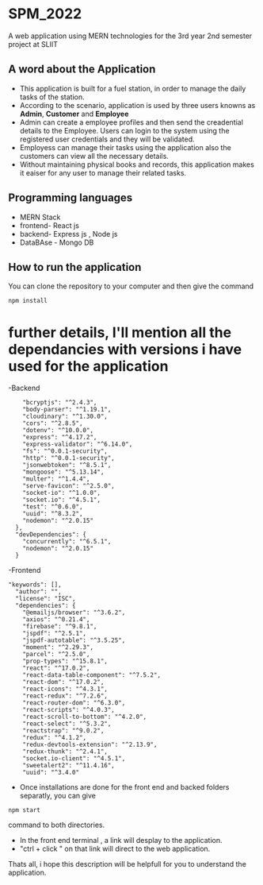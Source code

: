 # SPM_2022
A web application using MERN technologies for the 3rd year 2nd semester project at SLIIT

## A word about the Application
- This application is built for a fuel station, in order to manage the daily tasks of the station. 
- According to the scenario, application is used by three users knowns as **Admin**, **Customer** and **Employee**
- Admin can create a employee profiles and then send the creadential details to the Employee. Users can login to the system using the registered user credentials and they will be validated.
- Employess can manage their tasks using the application also the customers can view all the necessary details. 
- Without maintaining physical books and records, this application makes it eaiser for any user to manage their related tasks.


## Programming languages
- MERN Stack
- frontend- React js
- backend- Express js , Node js
- DataBAse - Mongo DB

## How to run the application
You can clone the repository to your computer and then give the command
```
npm install
```
# further details, I'll mention all the dependancies with versions i have used for the application
-Backend
```
    "bcryptjs": "^2.4.3",
    "body-parser": "^1.19.1",
    "cloudinary": "^1.30.0",
    "cors": "^2.8.5",
    "dotenv": "^10.0.0",
    "express": "^4.17.2",
    "express-validator": "^6.14.0",
    "fs": "^0.0.1-security",
    "http": "^0.0.1-security",
    "jsonwebtoken": "^8.5.1",
    "mongoose": "^5.13.14",
    "multer": "^1.4.4",
    "serve-favicon": "^2.5.0",
    "socket-io": "^1.0.0",
    "socket.io": "^4.5.1",
    "test": "^0.6.0",
    "uuid": "^8.3.2",
    "nodemon": "^2.0.15"
  },
  "devDependencies": {
    "concurrently": "^6.5.1",
    "nodemon": "^2.0.15"
  }
```
-Frontend
```
"keywords": [],
  "author": "",
  "license": "ISC",
  "dependencies": {
    "@emailjs/browser": "^3.6.2",
    "axios": "^0.21.4",
    "firebase": "^9.8.1",
    "jspdf": "^2.5.1",
    "jspdf-autotable": "^3.5.25",
    "moment": "^2.29.3",
    "parcel": "^2.5.0",
    "prop-types": "^15.8.1",
    "react": "^17.0.2",
    "react-data-table-component": "^7.5.2",
    "react-dom": "^17.0.2",
    "react-icons": "^4.3.1",
    "react-redux": "^7.2.6",
    "react-router-dom": "^6.3.0",
    "react-scripts": "^4.0.3",
    "react-scroll-to-bottom": "^4.2.0",
    "react-select": "^5.3.2",
    "reactstrap": "^9.0.2",
    "redux": "^4.1.2",
    "redux-devtools-extension": "^2.13.9",
    "redux-thunk": "^2.4.1",
    "socket.io-client": "^4.5.1",
    "sweetalert2": "^11.4.16",
    "uuid": "^3.4.0"
```
- Once installations are done for the front end and backed folders separatly, you can give
```
npm start
```
command to both directories.
- In the front end terminal , a link will desplay to the application.
- "ctrl + click " on that link will direct to the web application.


Thats all, i hope this description will be helpfull for you to understand the application.
